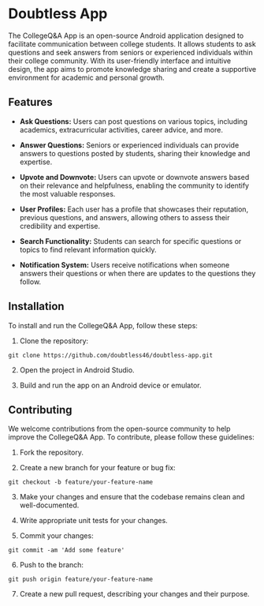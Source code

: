 # Doubtless App

The CollegeQ&A App is an open-source Android application designed to facilitate communication between college students. It allows students to ask questions and seek answers from seniors or experienced individuals within their college community. With its user-friendly interface and intuitive design, the app aims to promote knowledge sharing and create a supportive environment for academic and personal growth.

## Features

- **Ask Questions:** Users can post questions on various topics, including academics, extracurricular activities, career advice, and more.

- **Answer Questions:** Seniors or experienced individuals can provide answers to questions posted by students, sharing their knowledge and expertise.

- **Upvote and Downvote:** Users can upvote or downvote answers based on their relevance and helpfulness, enabling the community to identify the most valuable responses.

- **User Profiles:** Each user has a profile that showcases their reputation, previous questions, and answers, allowing others to assess their credibility and expertise.

- **Search Functionality:** Students can search for specific questions or topics to find relevant information quickly.

- **Notification System:** Users receive notifications when someone answers their questions or when there are updates to the questions they follow.

## Installation

To install and run the CollegeQ&A App, follow these steps:

1. Clone the repository:

```
git clone https://github.com/doubtless46/doubtless-app.git
```

2. Open the project in Android Studio.

3. Build and run the app on an Android device or emulator.

## Contributing

We welcome contributions from the open-source community to help improve the CollegeQ&A App. To contribute, please follow these guidelines:

1. Fork the repository.

2. Create a new branch for your feature or bug fix:

```
git checkout -b feature/your-feature-name
```

3. Make your changes and ensure that the codebase remains clean and well-documented.

4. Write appropriate unit tests for your changes.

5. Commit your changes:
```
git commit -am 'Add some feature'
```

6. Push to the branch:
```
git push origin feature/your-feature-name
```
7. Create a new pull request, describing your changes and their purpose.


